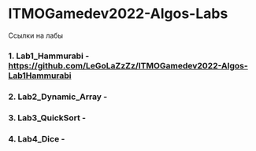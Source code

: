 # ITMOGamedev2022-Algos-Labs
Ссылки на лабы

### 1. Lab1_Hammurabi - https://github.com/LeGoLaZzZz/ITMOGamedev2022-Algos-Lab1Hammurabi
### 2. Lab2_Dynamic_Array - 
### 3. Lab3_QuickSort -
### 4. Lab4_Dice - 
